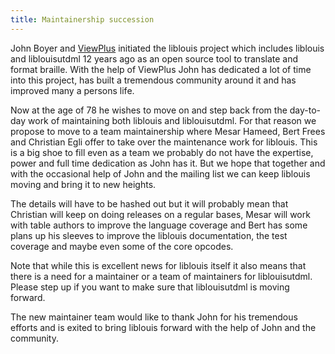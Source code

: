```yaml
---
title: Maintainership succession
---
```


John Boyer and [ViewPlus](http://www.viewplus.com) initiated the liblouis project which includes liblouis and liblouisutdml 12 years ago as an open source tool to translate and format braille. With the help of ViewPlus John has dedicated a lot of time into this project, has built a tremendous community around it and has improved many a persons life.

Now at the age of 78 he wishes to move on and step back from the day-to-day work of maintaining both liblouis and liblouisutdml. For that reason we propose to move to a team maintainership where Mesar Hameed, Bert Frees and Christian Egli offer to take over the maintenance work for liblouis. This is a big shoe to fill even as a team we probably do not have the expertise, power and full time dedication as John has it. But we hope that together and with the occasional help of John and the mailing list we can keep liblouis moving and bring it to new heights.

The details will have to be hashed out but it will probably mean that Christian will keep on doing releases on a regular bases, Mesar will work with table authors to improve the language coverage and Bert has some plans up his sleeves to improve the liblouis documentation, the test coverage and maybe even some of the core opcodes.

Note that while this is excellent news for liblouis itself it also means that there is a need for a maintainer or a team of maintainers for liblouisutdml. Please step up if you want to make sure that liblouisutdml is moving forward. 

The new maintainer team would like to thank John for his tremendous efforts and is exited to bring liblouis forward with the help of John and the community.

